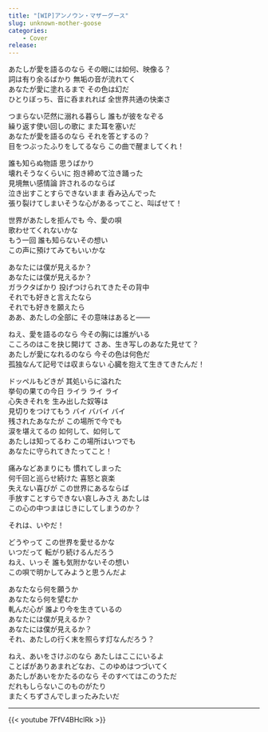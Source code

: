 ```yaml
---
title: "[WIP]アンノウン・マザーグース"
slug: unknown-mother-goose
categories:
    - Cover
release: 
---
```


あたしが愛を語るのなら その眼には如何、映像る？  
詞は有り余るばかり 無垢の音が流れてく  
あなたが愛に塗れるまで その色は幻だ  
ひとりぼっち、音に呑まれれば 全世界共通の快楽さ  

つまらない茫然に溺れる暮らし 誰もが彼をなぞる  
繰り返す使い回しの歌に また耳を塞いだ  
あなたが愛を語るのなら それを答とするの？  
目をつぶったふりをしてるなら この曲で醒ましてくれ！  

誰も知らぬ物語 思うばかり  
壊れそうなくらいに 抱き締めて泣き踊った  
見境無い感情論 許されるのならば  
泣き出すことすらできないまま 呑み込んでった  
張り裂けてしまいそうな心があるってこと、叫ばせて！  

世界があたしを拒んでも 今、愛の唄  
歌わせてくれないかな  
もう一回 誰も知らないその想い  
この声に預けてみてもいいかな  

あなたには僕が見えるか？  
あなたには僕が見えるか？  
ガラクタばかり 投げつけられてきたその背中  
それでも好きと言えたなら  
それでも好きを願えたら  
ああ、あたしの全部に その意味はあると――  

ねえ、愛を語るのなら 今その胸には誰がいる  
こころのはこを抉じ開けて さあ、生き写しのあなた見せて？  
あたしが愛になれるのなら 今その色は何色だ  
孤独なんて記号では収まらない 心臓を抱えて生きてきたんだ！  

ドッペルもどきが 其処いらに溢れた  
挙句の果ての今日 ライラ ライ ライ  
心失きそれを 生み出した奴等は  
見切りをつけてもう バイ ババイ バイ  
残されたあなたが この場所で今でも  
涙を堪えてるの 如何して、如何して  
あたしは知ってるわ この場所はいつでも  
あなたに守られてきたってこと！  

痛みなどあまりにも 慣れてしまった  
何千回と巡らせ続けた 喜怒と哀楽  
失えない喜びが この世界にあるならば  
手放すことすらできない哀しみさえ あたしは  
この心の中つまはじきにしてしまうのか？  

それは、いやだ！  

どうやって この世界を愛せるかな  
いつだって 転がり続けるんだろう  
ねえ、いっそ 誰も気附かないその想い  
この唄で明かしてみようと思うんだよ  

あなたなら何を願うか  
あなたなら何を望むか  
軋んだ心が 誰より今を生きているの  
あなたには僕が見えるか？  
あなたには僕が見えるか？  
それ、あたしの行く末を照らす灯なんだろう？  

ねえ、あいをさけぶのなら あたしはここにいるよ  
ことばがありあまれどなお、このゆめはつづいてく  
あたしがあいをかたるのなら そのすべてはこのうただ  
だれもしらないこのものがたり  
またくちずさんでしまったみたいだ  

---

{{< youtube 7FfV4BHclRk >}}